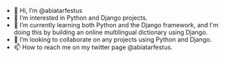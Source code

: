 - 👋 Hi, I’m @abiatarfestus
- 👀 I’m interested in Python and Django projects.
- 🌱 I’m currently learning both Python and the Django framework, and I'm doing this by building an online multilingual dictionary using Django.
- 💞️ I’m looking to collaborate on any projects using Python and Django.
- 📫 How to reach me on my twitter page @abiatarfestus.

<!---
abiatarfestus/abiatarfestus is a ✨ special ✨ repository because its `README.md` (this file) appears on your GitHub profile.
You can click the Preview link to take a look at your changes.
--->
